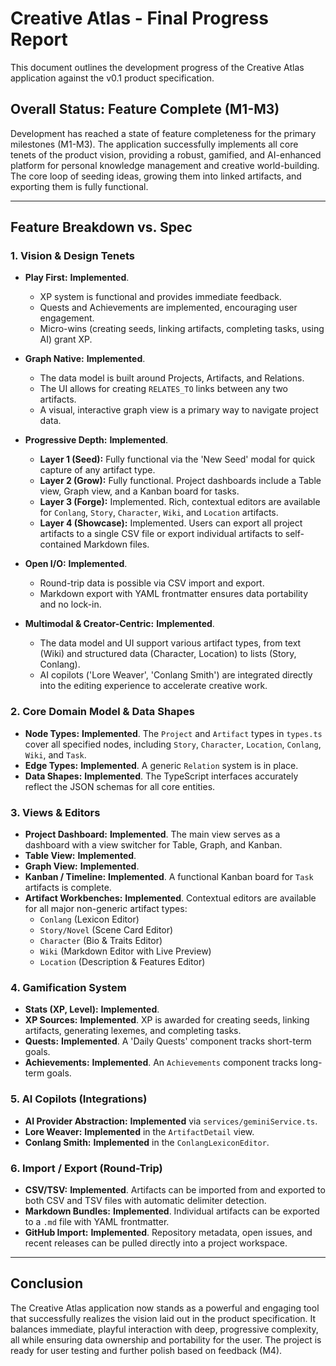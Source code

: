 
# Creative Atlas - Final Progress Report

This document outlines the development progress of the Creative Atlas application against the v0.1 product specification.

## Overall Status: Feature Complete (M1-M3)

Development has reached a state of feature completeness for the primary milestones (M1-M3). The application successfully implements all core tenets of the product vision, providing a robust, gamified, and AI-enhanced platform for personal knowledge management and creative world-building. The core loop of seeding ideas, growing them into linked artifacts, and exporting them is fully functional.

---

## Feature Breakdown vs. Spec

### 1. Vision & Design Tenets

- **Play First:** **Implemented**.
  - XP system is functional and provides immediate feedback.
  - Quests and Achievements are implemented, encouraging user engagement.
  - Micro-wins (creating seeds, linking artifacts, completing tasks, using AI) grant XP.

- **Graph Native:** **Implemented**.
  - The data model is built around Projects, Artifacts, and Relations.
  - The UI allows for creating `RELATES_TO` links between any two artifacts.
  - A visual, interactive graph view is a primary way to navigate project data.

- **Progressive Depth:** **Implemented**.
  - **Layer 1 (Seed):** Fully functional via the 'New Seed' modal for quick capture of any artifact type.
  - **Layer 2 (Grow):** Fully functional. Project dashboards include a Table view, Graph view, and a Kanban board for tasks.
  - **Layer 3 (Forge):** Implemented. Rich, contextual editors are available for `Conlang`, `Story`, `Character`, `Wiki`, and `Location` artifacts.
  - **Layer 4 (Showcase):** Implemented. Users can export all project artifacts to a single CSV file or export individual artifacts to self-contained Markdown files.

- **Open I/O:** **Implemented**.
  - Round-trip data is possible via CSV import and export.
  - Markdown export with YAML frontmatter ensures data portability and no lock-in.

- **Multimodal & Creator-Centric:** **Implemented**.
  - The data model and UI support various artifact types, from text (Wiki) and structured data (Character, Location) to lists (Story, Conlang).
  - AI copilots ('Lore Weaver', 'Conlang Smith') are integrated directly into the editing experience to accelerate creative work.

### 2. Core Domain Model & Data Shapes

- **Node Types:** **Implemented**. The `Project` and `Artifact` types in `types.ts` cover all specified nodes, including `Story`, `Character`, `Location`, `Conlang`, `Wiki`, and `Task`.
- **Edge Types:** **Implemented**. A generic `Relation` system is in place.
- **Data Shapes:** **Implemented**. The TypeScript interfaces accurately reflect the JSON schemas for all core entities.

### 3. Views & Editors

- **Project Dashboard:** **Implemented**. The main view serves as a dashboard with a view switcher for Table, Graph, and Kanban.
- **Table View:** **Implemented**.
- **Graph View:** **Implemented**.
- **Kanban / Timeline:** **Implemented**. A functional Kanban board for `Task` artifacts is complete.
- **Artifact Workbenches:** **Implemented**. Contextual editors are available for all major non-generic artifact types:
  - `Conlang` (Lexicon Editor)
  - `Story/Novel` (Scene Card Editor)
  - `Character` (Bio & Traits Editor)
  - `Wiki` (Markdown Editor with Live Preview)
  - `Location` (Description & Features Editor)

### 4. Gamification System

- **Stats (XP, Level):** **Implemented**.
- **XP Sources:** **Implemented**. XP is awarded for creating seeds, linking artifacts, generating lexemes, and completing tasks.
- **Quests:** **Implemented**. A 'Daily Quests' component tracks short-term goals.
- **Achievements:** **Implemented**. An `Achievements` component tracks long-term goals.

### 5. AI Copilots (Integrations)

- **AI Provider Abstraction:** **Implemented** via `services/geminiService.ts`.
- **Lore Weaver:** **Implemented** in the `ArtifactDetail` view.
- **Conlang Smith:** **Implemented** in the `ConlangLexiconEditor`.

### 6. Import / Export (Round-Trip)

- **CSV/TSV:** **Implemented**. Artifacts can be imported from and exported to both CSV and TSV files with automatic delimiter detection.
- **Markdown Bundles:** **Implemented**. Individual artifacts can be exported to a `.md` file with YAML frontmatter.
- **GitHub Import:** **Implemented**. Repository metadata, open issues, and recent releases can be pulled directly into a project workspace.

---

## Conclusion

The Creative Atlas application now stands as a powerful and engaging tool that successfully realizes the vision laid out in the product specification. It balances immediate, playful interaction with deep, progressive complexity, all while ensuring data ownership and portability for the user. The project is ready for user testing and further polish based on feedback (M4).
